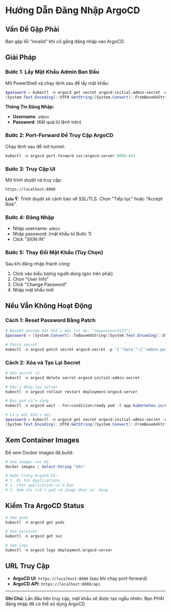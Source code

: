 # Hướng Dẫn Đăng Nhập ArgoCD

## Vấn Đề Gặp Phải
Bạn gặp lỗi "invalid" khi cố gắng đăng nhập vào ArgoCD.

## Giải Pháp

### Bước 1: Lấy Mật Khẩu Admin Ban Đầu

Mở PowerShell và chạy lệnh sau để lấy mật khẩu:

```powershell
$password = kubectl -n argocd get secret argocd-initial-admin-secret -o jsonpath="{.data.password}"
[System.Text.Encoding]::UTF8.GetString([System.Convert]::FromBase64String($password))
```

**Thông Tin Đăng Nhập:**
- **Username**: `admin`
- **Password**: (Kết quả từ lệnh trên)

### Bước 2: Port-Forward Để Truy Cập ArgoCD

Chạy lệnh sau để mở tunnel:

```powershell
kubectl -n argocd port-forward svc/argocd-server 8080:443
```

### Bước 3: Truy Cập UI

Mở trình duyệt và truy cập:
```
https://localhost:8080
```

**Lưu Ý**: Trình duyệt sẽ cảnh báo về SSL/TLS. Chọn "Tiếp tục" hoặc "Accept Risk".

### Bước 4: Đăng Nhập

- Nhập username: `admin`
- Nhập password: (mật khẩu từ Bước 1)
- Click "SIGN IN"

### Bước 5: Thay Đổi Mật Khẩu (Tùy Chọn)

Sau khi đăng nhập thành công:
1. Click vào biểu tượng người dùng (góc trên phải)
2. Chọn "User Info"
3. Click "Change Password"
4. Nhập mật khẩu mới

## Nếu Vẫn Không Hoạt Động

### Cách 1: Reset Password Bằng Patch

```powershell
# Base64 encode mật khẩu mới (ví dụ: "newpassword123")
$password = [System.Convert]::ToBase64String([System.Text.Encoding]::UTF8.GetBytes("newpassword123"))

# Patch secret
kubectl -n argocd patch secret argocd-secret -p "{`"data`":{`"admin.password.bcrypt`":`"$password`"}}"
```

### Cách 2: Xóa và Tạo Lại Secret

```powershell
# Xóa secret cũ
kubectl -n argocd delete secret argocd-initial-admin-secret

# Khởi động lại server
kubectl -n argocd rollout restart deployment/argocd-server

# Đợi pod sẵn sàng
kubectl -n argocd wait --for=condition=ready pod -l app.kubernetes.io/name=argocd-server --timeout=60s

# Lấy mật khẩu mới
$password = kubectl -n argocd get secret argocd-initial-admin-secret -o jsonpath="{.data.password}"
[System.Text.Encoding]::UTF8.GetString([System.Convert]::FromBase64String($password))
```

## Xem Container Images

Để xem Docker images đã build:

```powershell
# Xem images cục bộ
docker images | Select-String "k8s"

# Hoặc trong ArgoCD UI:
# 1. Đi tới Applications
# 2. Chọn application của bạn
# 3. Xem chi tiết pod và image được sử dụng
```

## Kiểm Tra ArgoCD Status

```powershell
# Xem pods
kubectl -n argocd get pods

# Xem services
kubectl -n argocd get svc

# Xem logs
kubectl -n argocd logs deployment/argocd-server
```

## URL Truy Cập

- **ArgoCD UI**: `https://localhost:8080` (sau khi chạy port-forward)
- **ArgoCD API**: `https://localhost:8080/api`

---

**Ghi Chú**: Lần đầu tiên truy cập, mật khẩu sẽ được tạo ngẫu nhiên. Bạn PHẢI đăng nhập để có thể sử dụng ArgoCD.

